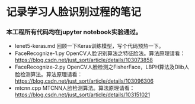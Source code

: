 # 记录学习人脸识别过程的笔记
### 本工程所有代码均在jupyter notebook实验通过。



- lenet5-keras.md 回顾一下Keras训练模型，写个代码预热一下。
- FaceRecognize-1.py OpenCV人脸识别算法之特征脸法。算法原理请看：https://blog.csdn.net/just_sort/article/details/103073858
- FaceRecognize-2.py OpenCV人脸检测之FisherFace，LBPH算法及Dlib人脸检测算法。算法原理请看：https://blog.csdn.net/just_sort/article/details/103096306
- mtcnn.cpp MTCNN人脸检测算法。算法原理请看：https://blog.csdn.net/just_sort/article/details/103151021

